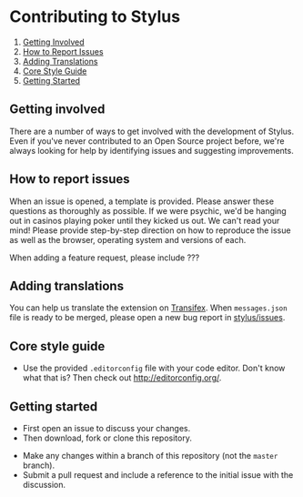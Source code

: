 # Contributing to Stylus

1. [Getting Involved](#getting-involved)
2. [How to Report Issues](#how-to-report-issues)
3. [Adding Translations](#adding-translations)
4. [Core Style Guide](#core-style-guide)
5. [Getting Started](#getting-started)

## Getting involved

There are a number of ways to get involved with the development of Stylus. Even if you've never contributed to an Open Source project before, we're always looking for help by identifying issues and suggesting improvements.

## How to report issues

When an issue is opened, a template is provided. Please answer these questions as thoroughly as possible. If we were psychic, we'd be hanging out in casinos playing poker until they kicked us out. We can't read your mind! Please provide step-by-step direction on how to reproduce the issue as well as the browser, operating system and versions of each.

When adding a feature request, please include ???

## Adding translations

You can help us translate the extension on [Transifex](https://www.transifex.com/github-7/Stylus). When `messages.json` file is ready to be merged, please open a new bug report in [stylus/issues](https://github.com/openstyles/stylus/issues).

## Core style guide

* Use the provided `.editorconfig` file with your code editor. Don't know what that is? Then check out http://editorconfig.org/.

## Getting started

* First open an issue to discuss your changes.
* Then download, fork or clone this repository.
<!-- * Use [node.js](http://nodejs.org/) to run `npm install`. -->
* Make any changes within a branch of this repository (not the `master` branch).
* Submit a pull request and include a reference to the initial issue with the discussion.
